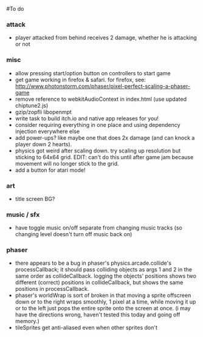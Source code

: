 #To do

### attack
* player attacked from behind receives 2 damage, whether he is attacking or not

### misc
* allow pressing start/option button on controllers to start game
* get game working in firefox & safari. for firefox, see: http://www.photonstorm.com/phaser/pixel-perfect-scaling-a-phaser-game
* remove reference to webkitAudioContext in index.html (use updated chiptune2.js)
* gzip/zopfli libopenmpt
* write task to build itch.io and native app releases for you!
* consider requiring everything in one place and using dependency injection everywhere else
* add power-ups? like maybe one that does 2x damage (and can knock a player down 2 hearts).
* physics got weird after scaling down. try scaling up resolution but sticking to 64x64 grid. EDIT: can't do this until after game jam because movement will no longer stick to the grid.
* add a button for atari mode!

### art
* title screen BG?

### music / sfx
* have toggle music on/off separate from changing music tracks (so changing level doesn't turn off music back on)

### phaser
* there appears to be a bug in phaser's physics.arcade.collide's processCallback; it should pass colliding objects as args 1 and 2 in the same order as collideCallback. logging the objects' positions shows two different (correct) positions in collideCallback, but shows the same positions in processCallback.
* phaser's worldWrap is sort of broken in that moving a sprite offscreen down or to the right wraps smoothly, 1 pixel at a time, while moving it up or to the left just pops the entire sprite onto the screen at once. (i may have the directions wrong, haven't tested this today and going off memory.)
* tileSprites get anti-aliased even when other sprites don't
